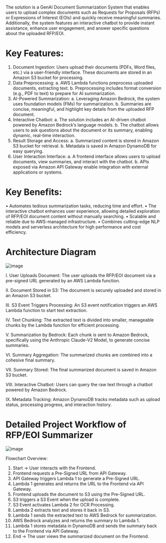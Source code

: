 The solution is a GenAI Document Summarization System that enables users to upload complex documents such as Requests for Proposals (RFPs) or Expressions of Interest (EOIs) and quickly receive meaningful summaries. Additionally, the system features an interactive chatbot to provide instant assistance, enhance user engagement, and answer specific questions about the uploaded RFP/EOI.

# Key Features:
1.	Document Ingestion:
Users upload their documents (PDFs, Word files, etc.) via a user-friendly interface. These documents are stored in an Amazon S3 bucket for processing.
2.	Data Preprocessing:
a.	AWS Lambda functions preprocess uploaded documents, extracting text.
b.	Preprocessing includes format conversion (e.g., PDF to text) to prepare for AI summarization.
3.	AI-Powered Summarization:
a.	Leveraging Amazon Bedrock, the system uses foundation models (FMs) for summarization.
b.	Summaries are concise, meaningful, and highlight key details from the uploaded RFP document.
4.	Interactive Chatbot:
a.	The solution includes an AI-driven chatbot powered by Amazon Bedrock’s language models.
b.	The chatbot allows users to ask questions about the document or its summary, enabling dynamic, real-time interaction.
5.	Result Storage and Access:
a.	Summarized content is stored in Amazon S3 bucket for retrieval.
b.	Metadata is saved in Amazon DynamoDB for easy querying.
6.	User Interaction Interface:
a.	A frontend interface allows users to upload documents, view summaries, and interact with the chatbot.
b.	APIs exposed via Amazon API Gateway enable integration with external applications or systems.

# Key Benefits:
•	Automates tedious summarization tasks, reducing time and effort.
•	The interactive chatbot enhances user experience, allowing detailed exploration of RFP/EOI document content without manually searching.
•	Scalable and reliable due to AWS-managed infrastructure.
•	Combines cutting-edge NLP models and serverless architecture for high performance and cost efficiency.

# Architecture Diagram
![image](https://github.com/user-attachments/assets/f4a1faf9-1eb2-4a50-862f-18582e875a15)

I.	User Uploads Document: The user uploads the RFP/EOI document via a pre-signed URL generated by an AWS Lambda function.

II.	Document Stored in S3: The document is securely uploaded and stored in an Amazon S3 bucket.

III.	S3 Event Triggers Processing: An S3 event notification triggers an AWS Lambda function to start text extraction.

IV.	Text Chunking: The extracted text is divided into smaller, manageable chunks by the Lambda function for efficient processing.

V.	Summarization by Bedrock: Each chunk is sent to Amazon Bedrock, specifically using the Anthropic Claude-V2 Model, to generate concise summaries.

VI.	Summary Aggregation: The summarized chunks are combined into a cohesive final summary.

VII.	Summary Stored: The final summarized document is saved in Amazon S3 bucket.

VIII.	Interactive Chatbot: Users can query the raw text through a chatbot powered by Amazon Bedrock.

IX.	Metadata Tracking: Amazon DynamoDB tracks metadata such as upload status, processing progress, and interaction history.

# Detailed Project Workflow of RFP/EOI Summarizer
![image](https://github.com/user-attachments/assets/30632489-aee6-4daf-8401-6f67488021ad)

Flowchart Overview:
1.	Start → User interacts with the Frontend.
2.	Frontend requests a Pre-Signed URL from API Gateway.
3.	API Gateway triggers Lambda 1 to generate a Pre-Signed URL.
4.	Lambda 1 generates and returns the URL to the Frontend via API Gateway.
5.	Frontend uploads the document to S3 using the Pre-Signed URL.
6.	S3 triggers a S3 Event when the upload is complete.
7.	S3 Event activates Lambda 2 for OCR Processing.
8.	Lambda 2 extracts text and stores it back in S3.
9.	Lambda 1 sends the extracted text to AWS Bedrock for summarization.
10.	AWS Bedrock analyzes and returns the summary to Lambda 1.
11.	Lambda 1 stores metadata in DynamoDB and sends the summary back to the Frontend via API Gateway.
12.	End → The user views the summarized document on the Frontend.

